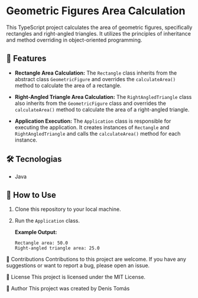 # Geometric Figures Area Calculation

This TypeScript project calculates the area of geometric figures, specifically rectangles and right-angled triangles. It utilizes the principles of inheritance and method overriding in object-oriented programming.

## 🔨 Features

- **Rectangle Area Calculation:** The `Rectangle` class inherits from the abstract class `GeometricFigure` and overrides the `calculateArea()` method to calculate the area of a rectangle.

- **Right-Angled Triangle Area Calculation:** The `RightAngledTriangle` class also inherits from the `GeometricFigure` class and overrides the `calculateArea()` method to calculate the area of a right-angled triangle.

- **Application Execution:** The `Application` class is responsible for executing the application. It creates instances of `Rectangle` and `RightAngledTriangle` and calls the `calculateArea()` method for each instance.

## 🛠 Tecnologias

- Java

## 🚀 How to Use

1. Clone this repository to your local machine.

2. Run the `Application` class.

   **Example Output:**
   ```plaintext
   Rectangle area: 50.0
   Right-angled triangle area: 25.0

🤝 Contributions
Contributions to this project are welcome. If you have any suggestions or want to report a bug, please open an issue.

📝 License
This project is licensed under the MIT License.

👤 Author
This project was created by Denis Tomás


